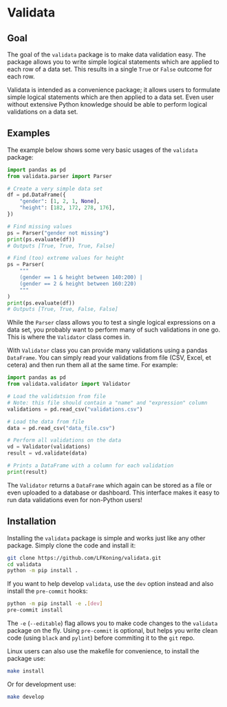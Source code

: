 # Validata

## Goal

The goal of the `validata` package is to make data validation easy. The package allows you to write simple logical statements which are applied to each row of a data set. This results in a single `True` or `False` outcome for each row.

Validata is intended as a convenience package; it allows users to formulate simple logical statements which are then applied to a data set. Even user without extensive Python knowledge should be able to perform logical validations on a data set.

## Examples

The example below shows some very basic usages of the `validata` package:

```python
import pandas as pd
from validata.parser import Parser

# Create a very simple data set
df = pd.DataFrame({
    "gender": [1, 2, 1, None],
    "height": [182, 172, 278, 176],
})

# Find missing values
ps = Parser("gender not missing")
print(ps.evaluate(df))
# Outputs [True, True, True, False]

# Find (too) extreme values for height
ps = Parser(
    """
    (gender == 1 & height between 140:200) |
    (gender == 2 & height between 160:220)
    """
)
print(ps.evaluate(df))
# Outputs [True, True, False, False]
```

While the `Parser` class allows you to test a single logical expressions on a data set, you probably want to perform many of such validations in one go. This is where the `Validator` class comes in.

With `Validator` class you can provide many validations using a pandas `DataFrame`. You can simply read your validations from file (CSV, Excel, et cetera) and then run them all at the same time. For example:

```python
import pandas as pd
from validata.validator import Validator

# Load the validatsion from file
# Note: this file should contain a "name" and "expression" column
validations = pd.read_csv("validations.csv")

# Load the data from file
data = pd.read_csv("data_file.csv")

# Perform all validations on the data
vd = Validator(validations)
result = vd.validate(data)

# Prints a DataFrame with a column for each validation
print(result)
```

The `Validator` returns a `DataFrame` which again can be stored as a file or even uploaded to a database or dashboard. This interface makes it easy to run data validations even for non-Python users!

## Installation

Installing the `validata` package is simple and works just like any other package. Simply clone the code and install it:

```bash
git clone https://github.com/LFKoning/validata.git
cd validata
python -m pip install .
```

If you want to help develop `validata`, use the `dev` option instead and also install the `pre-commit` hooks:

```bash
python -m pip install -e .[dev]
pre-commit install
```

The `-e` (`--editable`) flag allows you to make code changes to the `validata` package on the fly. Using `pre-commit` is optional, but helps you write clean code (using `black` and `pylint`) before commiting it to the `git` repo.

Linux users can also use the makefile for convenience, to install the package use:

```bash
make install
```

Or for development use:

```bash
make develop
```
